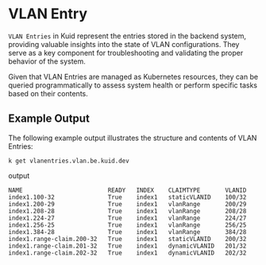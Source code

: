 # VLAN Entry

`VLAN Entries` in Kuid represent the entries stored in the backend system, providing valuable insights into the state of VLAN configurations. They serve as a key component for troubleshooting and validating the proper behavior of the system.

Given that VLAN Entries are managed as Kubernetes resources, they can be queried programmatically to assess system health or perform specific tasks based on their contents.

## Example Output

The following example output illustrates the structure and contents of VLAN Entries:

```
k get vlanentries.vlan.be.kuid.dev
```

output

```
NAME                        READY   INDEX    CLAIMTYPE       VLANID
index1.100-32               True    index1   staticVLANID    100/32
index1.200-29               True    index1   vlanRange       200/29
index1.208-28               True    index1   vlanRange       208/28
index1.224-27               True    index1   vlanRange       224/27
index1.256-25               True    index1   vlanRange       256/25
index1.384-28               True    index1   vlanRange       384/28
index1.range-claim.200-32   True    index1   staticVLANID    200/32
index1.range-claim.201-32   True    index1   dynamicVLANID   201/32
index1.range-claim.202-32   True    index1   dynamicVLANID   202/32
```